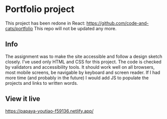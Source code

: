 # Portfolio project
This project has been redone in React: https://github.com/code-and-cats/portfolio
This repo will not be updated any more.

## Info

The assignment was to make the site accessible and follow a design sketch closely. I've used only HTML and CSS for this project. The code is checked by validators and accessibility tools. It should work well on all browsers, most mobile screens, be navigable by keyboard and screen reader.
If I had more time (and probably in the future) I would add JS to populate the projects and links to written words.

## View it live 
https://papaya-youtiao-f59136.netlify.app/